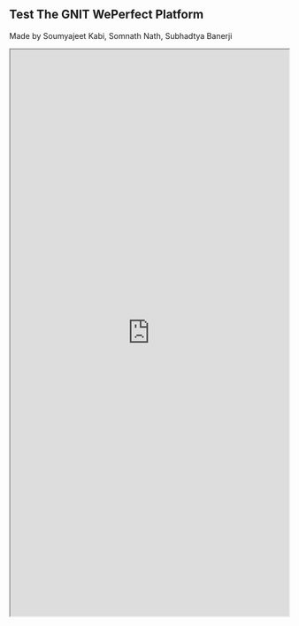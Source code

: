 ## Test The GNIT WePerfect Platform


Made by Soumyajeet Kabi, Somnath Nath, Subhadtya Banerji

<iframe width="100%" height="1024" src="https://meet.jit.si/" allow="camera;microphone" /></iframe>

